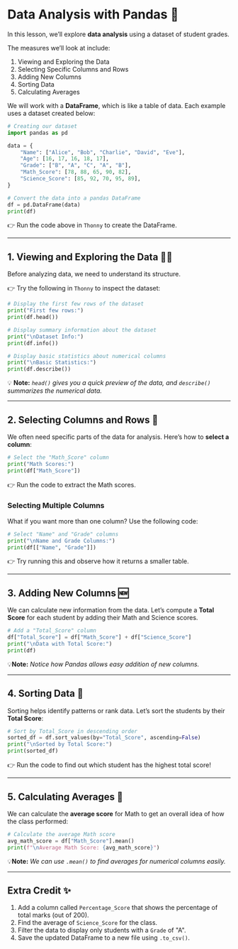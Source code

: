 # Data Analysis with Pandas 🐼
In this lesson, we’ll explore **data analysis** using a dataset of student grades. 

The measures we’ll look at include:

1. Viewing and Exploring the Data
2. Selecting Specific Columns and Rows
3. Adding New Columns
4. Sorting Data
5. Calculating Averages

We will work with a **DataFrame**, which is like a table of data. Each example uses a dataset created below:

````py
# Creating our dataset
import pandas as pd

data = {
    "Name": ["Alice", "Bob", "Charlie", "David", "Eve"],
    "Age": [16, 17, 16, 18, 17],
    "Grade": ["B", "A", "C", "A", "B"],
    "Math_Score": [78, 88, 65, 90, 82],
    "Science_Score": [85, 92, 70, 95, 89],
}

# Convert the data into a pandas DataFrame
df = pd.DataFrame(data)
print(df)
````

👉 Run the code above in `Thonny` to create the DataFrame.

---

## 1. Viewing and Exploring the Data 👨‍💻
Before analyzing data, we need to understand its structure. 

👉 Try the following in `Thonny` to inspect the dataset:

````py
# Display the first few rows of the dataset
print("First few rows:")
print(df.head())

# Display summary information about the dataset
print("\nDataset Info:")
print(df.info())

# Display basic statistics about numerical columns
print("\nBasic Statistics:")
print(df.describe())
````

💡 **Note:** _`head()` gives you a quick preview of the data, and `describe()` summarizes the numerical data._

---

## 2. Selecting Columns and Rows 🔎
We often need specific parts of the data for analysis. Here’s how to **select a column**:

````py
# Select the "Math_Score" column
print("Math Scores:")
print(df["Math_Score"])
````

👉 Run the code to extract the Math scores.

### Selecting Multiple Columns
What if you want more than one column? Use the following code:

````py
# Select "Name" and "Grade" columns
print("\nName and Grade Columns:")
print(df[["Name", "Grade"]])
````

👉 Try running this and observe how it returns a smaller table.

---

## 3. Adding New Columns 🆕
We can calculate new information from the data. Let’s compute a **Total Score** for each student by adding their Math and Science scores.

````py
# Add a "Total_Score" column
df["Total_Score"] = df["Math_Score"] + df["Science_Score"]
print("\nData with Total Score:")
print(df)
````

💡**Note:** _Notice how Pandas allows easy addition of new columns._

---

## 4. Sorting Data 🔀
Sorting helps identify patterns or rank data. Let’s sort the students by their **Total Score**:

````py
# Sort by Total_Score in descending order
sorted_df = df.sort_values(by="Total_Score", ascending=False)
print("\nSorted by Total Score:")
print(sorted_df)
````

👉 Run the code to find out which student has the highest total score!

---

## 5. Calculating Averages 🧮
We can calculate the **average score** for Math to get an overall idea of how the class performed:

````py
# Calculate the average Math score
avg_math_score = df["Math_Score"].mean()
print(f"\nAverage Math Score: {avg_math_score}")
````

💡**Note:**  _We can use `.mean()` to find averages for numerical columns easily._

---

## Extra Credit ✨
1. Add a column called `Percentage_Score` that shows the percentage of total marks (out of 200).
2. Find the average of `Science_Score` for the class.
3. Filter the data to display only students with a `Grade` of "A".
4. Save the updated DataFrame to a new file using `.to_csv()`.
